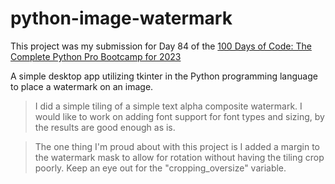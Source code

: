 # python-image-watermark

This project was my submission for Day 84 of the [100 Days of Code: The Complete Python Pro Bootcamp for 2023](https://www.udemy.com/course/100-days-of-code/)


A simple desktop app utilizing tkinter in the Python programming language to place a watermark on an image.

> I did a simple tiling of a simple text alpha composite watermark.  I would like to work on adding font support for font types and sizing, by the results are good enough as is. 

> The one thing I'm proud about with this project is I added a margin to the watermark mask to allow for rotation without having the tiling crop poorly.  Keep an eye out for the "cropping_oversize" variable.
